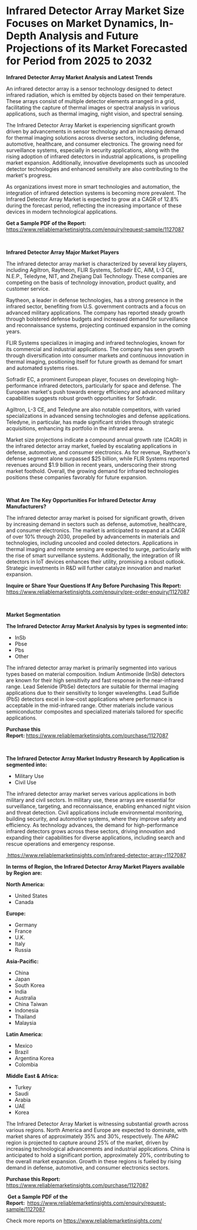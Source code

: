 <p><h1>Infrared Detector Array Market Size Focuses on Market Dynamics, In-Depth Analysis and Future Projections of its Market Forecasted for Period from 2025 to 2032</h1></p><p><strong>Infrared Detector Array Market Analysis and Latest Trends</strong></p>
<p><p>An infrared detector array is a sensor technology designed to detect infrared radiation, which is emitted by objects based on their temperature. These arrays consist of multiple detector elements arranged in a grid, facilitating the capture of thermal images or spectral analysis in various applications, such as thermal imaging, night vision, and spectral sensing.</p><p>The Infrared Detector Array Market is experiencing significant growth driven by advancements in sensor technology and an increasing demand for thermal imaging solutions across diverse sectors, including defense, automotive, healthcare, and consumer electronics. The growing need for surveillance systems, especially in security applications, along with the rising adoption of infrared detectors in industrial applications, is propelling market expansion. Additionally, innovative developments such as uncooled detector technologies and enhanced sensitivity are also contributing to the market's progress. </p><p>As organizations invest more in smart technologies and automation, the integration of infrared detection systems is becoming more prevalent. The Infrared Detector Array Market is expected to grow at a CAGR of 12.8% during the forecast period, reflecting the increasing importance of these devices in modern technological applications.</p></p>
<p><strong>Get a Sample PDF of the Report:&nbsp;</strong> <a href="https://www.reliablemarketinsights.com/enquiry/request-sample/1127087?utm_campaign=3167&utm_medium=2&utm_source=Github&utm_content=ia&utm_term=10042025&utm_id=infrared-detector-array">https://www.reliablemarketinsights.com/enquiry/request-sample/1127087</a></p>
<p>&nbsp;</p>
<p><strong>Infrared Detector Array Major Market Players</strong></p>
<p><p>The infrared detector array market is characterized by several key players, including Agiltron, Raytheon, FLIR Systems, Sofradir EC, AIM, L-3 CE, N.E.P., Teledyne, NIT, and Zhejiang Dali Technology. These companies are competing on the basis of technology innovation, product quality, and customer service.</p><p>Raytheon, a leader in defense technologies, has a strong presence in the infrared sector, benefiting from U.S. government contracts and a focus on advanced military applications. The company has reported steady growth through bolstered defense budgets and increased demand for surveillance and reconnaissance systems, projecting continued expansion in the coming years.</p><p>FLIR Systems specializes in imaging and infrared technologies, known for its commercial and industrial applications. The company has seen growth through diversification into consumer markets and continuous innovation in thermal imaging, positioning itself for future growth as demand for smart and automated systems rises.</p><p>Sofradir EC, a prominent European player, focuses on developing high-performance infrared detectors, particularly for space and defense. The European market's push towards energy efficiency and advanced military capabilities suggests robust growth opportunities for Sofradir.</p><p>Agiltron, L-3 CE, and Teledyne are also notable competitors, with varied specializations in advanced sensing technologies and defense applications. Teledyne, in particular, has made significant strides through strategic acquisitions, enhancing its portfolio in the infrared arena.</p><p>Market size projections indicate a compound annual growth rate (CAGR) in the infrared detector array market, fueled by escalating applications in defense, automotive, and consumer electronics. As for revenue, Raytheon's defense segment alone surpassed $25 billion, while FLIR Systems reported revenues around $1.9 billion in recent years, underscoring their strong market foothold. Overall, the growing demand for infrared technologies positions these companies favorably for future expansion.</p></p>
<p>&nbsp;</p>
<p><strong>What Are The Key Opportunities For Infrared Detector Array Manufacturers?</strong></p>
<p><p>The infrared detector array market is poised for significant growth, driven by increasing demand in sectors such as defense, automotive, healthcare, and consumer electronics. The market is anticipated to expand at a CAGR of over 10% through 2030, propelled by advancements in materials and technologies, including uncooled and cooled detectors. Applications in thermal imaging and remote sensing are expected to surge, particularly with the rise of smart surveillance systems. Additionally, the integration of IR detectors in IoT devices enhances their utility, promising a robust outlook. Strategic investments in R&D will further catalyze innovation and market expansion.</p></p>
<p><strong>Inquire or Share Your Questions If Any Before Purchasing This Report:</strong> <a href="https://www.reliablemarketinsights.com/enquiry/pre-order-enquiry/1127087?utm_campaign=3167&utm_medium=2&utm_source=Github&utm_content=ia&utm_term=10042025&utm_id=infrared-detector-array">https://www.reliablemarketinsights.com/enquiry/pre-order-enquiry/1127087</a></p>
<p>&nbsp;</p>
<p><strong>Market Segmentation</strong></p>
<p><strong>The Infrared Detector Array Market Analysis by types is segmented into:</strong></p>
<p><ul><li>InSb</li><li>Pbse</li><li>Pbs</li><li>Other</li></ul></p>
<p><p>The infrared detector array market is primarily segmented into various types based on material composition. Indium Antimonide (InSb) detectors are known for their high sensitivity and fast response in the near-infrared range. Lead Selenide (PbSe) detectors are suitable for thermal imaging applications due to their sensitivity to longer wavelengths. Lead Sulfide (PbS) detectors excel in low-cost applications where performance is acceptable in the mid-infrared range. Other materials include various semiconductor composites and specialized materials tailored for specific applications.</p></p>
<p><strong>Purchase this Report:&nbsp;</strong><a href="https://www.reliablemarketinsights.com/purchase/1127087?utm_campaign=3167&utm_medium=2&utm_source=Github&utm_content=ia&utm_term=10042025&utm_id=infrared-detector-array">https://www.reliablemarketinsights.com/purchase/1127087</a></p>
<p>&nbsp;</p>
<p><strong>The Infrared Detector Array Market Industry Research by Application is segmented into:</strong></p>
<p><ul><li>Military Use</li><li>Civil Use</li></ul></p>
<p><p>The infrared detector array market serves various applications in both military and civil sectors. In military use, these arrays are essential for surveillance, targeting, and reconnaissance, enabling enhanced night vision and threat detection. Civil applications include environmental monitoring, building security, and automotive systems, where they improve safety and efficiency. As technology advances, the demand for high-performance infrared detectors grows across these sectors, driving innovation and expanding their capabilities for diverse applications, including search and rescue operations and emergency response.</p></p>
<p><a href="https://www.reliablemarketinsights.com/infrared-detector-array-r1127087?utm_campaign=3167&utm_medium=2&utm_source=Github&utm_content=ia&utm_term=10042025&utm_id=infrared-detector-array">&nbsp;https://www.reliablemarketinsights.com/infrared-detector-array-r1127087</a></p>
<p><strong>In terms of Region, the Infrared Detector Array Market Players available by Region are:</strong></p>
<p>
    <p> <strong> North America: </strong>
        <ul>
            <li>United States</li>
            <li>Canada</li>
        </ul>
        </p> 
    <p> <strong> Europe: </strong>
        <ul>
            <li>Germany</li>
            <li>France</li>
            <li>U.K.</li>
            <li>Italy</li>
            <li>Russia</li>
        </ul>
        </p> 
    <p> <strong> Asia-Pacific: </strong>
        <ul>
            <li>China</li>
            <li>Japan</li>
            <li>South Korea</li>
            <li>India</li>
            <li>Australia</li>
            <li>China Taiwan</li>
            <li>Indonesia</li>
            <li>Thailand</li>
            <li>Malaysia</li>
        </ul>
        </p> 
    <p> <strong> Latin America: </strong>
        <ul>
            <li>Mexico</li>
            <li>Brazil</li>
            <li>Argentina Korea</li>
            <li>Colombia</li>
        </ul>
        </p> 
    <p> <strong> Middle East & Africa: </strong>
        <ul>
            <li>Turkey</li>
            <li>Saudi</li>
            <li>Arabia</li>
            <li>UAE</li>
            <li>Korea</li>
        </ul>
    </p>
    </p>
<p><p>The Infrared Detector Array Market is witnessing substantial growth across various regions. North America and Europe are expected to dominate, with market shares of approximately 35% and 30%, respectively. The APAC region is projected to capture around 25% of the market, driven by increasing technological advancements and industrial applications. China is anticipated to hold a significant portion, approximately 20%, contributing to the overall market expansion. Growth in these regions is fueled by rising demand in defense, automotive, and consumer electronics sectors.</p></p>
<p><strong>Purchase this Report: </strong><a href="https://www.reliablemarketinsights.com/purchase/1127087?utm_campaign=3167&utm_medium=2&utm_source=Github&utm_content=ia&utm_term=10042025&utm_id=infrared-detector-array">https://www.reliablemarketinsights.com/purchase/1127087</a></p>
<p>&nbsp;<strong>Get a Sample PDF of the Report:&nbsp;&nbsp;</strong><a href="https://www.reliablemarketinsights.com/enquiry/request-sample/1127087?utm_campaign=3167&utm_medium=2&utm_source=Github&utm_content=ia&utm_term=10042025&utm_id=infrared-detector-array">https://www.reliablemarketinsights.com/enquiry/request-sample/1127087</a></p>
<p><strong></strong></p>
<p>Check more reports on <a href="https://www.reliablemarketinsights.com/?utm_campaign=3167&utm_medium=2&utm_source=Github&utm_content=ia&utm_term=10042025&utm_id=infrared-detector-array">https://www.reliablemarketinsights.com/</a></p>